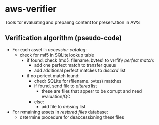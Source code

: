 # aws-verifier
Tools for evaluating and preparing content for preservation in AWS

## Verification algorithm (pseudo-code)
- For each asset in *accession catalog*:
   - check for md5 in SQLite lookup table
     - if found, check (md5, filename, bytes) to verfify *perfect match*:
       - add one perfect match to transfer queue
       - add additional perfect matches to *discard* list
     - if no perfect match found:
       - check SQLite for (filename, bytes) matches
       - if found, send file to *altered* list
         - these are files that appear to be corrupt and need evaluation/QC
       - else:
         - add file to *missing* list
- For remaining assets in *restored files* database:
   - determine procedure for deaccessioning these files
  
  

